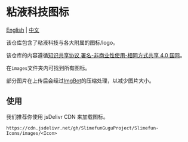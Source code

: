 # 粘液科技图标

[English](README.md) | [中文](README.zh_CN.md)

该仓库包含了粘液科技与各大附属的图标/logo。

该仓库的内容遵循[知识共享协议 署名-非商业性使用-相同方式共享 4.0 国际](https://creativecommons.org/licenses/by-nc-sa/4.0/)。

在`images`文件夹内可找到所有图标。

部分图片在上传后会经过[ImgBot](https://github.com/imgbot/Imgbot)的压缩处理，以减少图片大小。

## 使用

我们推荐你使用 jsDelivr CDN 来加载图标。

```plain
https://cdn.jsdelivr.net/gh/SlimefunGuguProject/Slimefun-Icons/images/<Icon>
```
